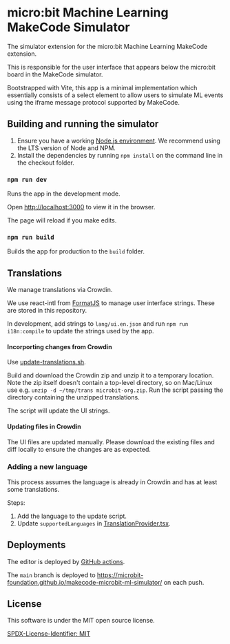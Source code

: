 # micro:bit Machine Learning MakeCode Simulator

The simulator extension for the micro:bit Machine Learning MakeCode extension.

This is responsible for the user interface that appears below the micro:bit board in the MakeCode simulator.

Bootstrapped with Vite, this app is a minimal implementation which essentially consists of a select element to allow users to simulate ML events using the iframe message protocol supported by MakeCode.

## Building and running the simulator

1. Ensure you have a working [Node.js environment](https://nodejs.org/en/download/). We recommend using the LTS version of Node and NPM.
2. Install the dependencies by running `npm install` on the command line in the checkout folder.

### `npm run dev`

Runs the app in the development mode.

Open [http://localhost:3000](http://localhost:3000) to view it in the browser.

The page will reload if you make edits.

### `npm run build`

Builds the app for production to the `build` folder.

## Translations

We manage translations via Crowdin.

We use react-intl from [FormatJS](https://formatjs.io/) to manage user interface strings. These are stored in this repository.

In development, add strings to `lang/ui.en.json` and run `npm run i18n:compile` to update the strings used by the app.

#### Incorporting changes from Crowdin

Use [update-translations.sh](../bin/update-translations.sh).

Build and download the Crowdin zip and unzip it to a temporary location. Note the zip itself doesn't contain a top-level directory, so on Mac/Linux use e.g. `unzip -d ~/tmp/trans microbit-org.zip`. Run the script passing the directory containing the unzipped translations.

The script will update the UI strings.

#### Updating files in Crowdin

The UI files are updated manually. Please download the existing files and diff locally to ensure the changes are as expected.

### Adding a new language

This process assumes the language is already in Crowdin and has at least some translations.

Steps:

1. Add the language to the update script.
2. Update `supportedLanguages` in [TranslationProvider.tsx](../src/messages/TranslationProvider.tsx).

## Deployments

The editor is deployed by [GitHub actions](./.github/workflows/build.yml).

The `main` branch is deployed to https://microbit-foundation.github.io/makecode-microbit-ml-simulator/ on each push.

## License

This software is under the MIT open source license.

[SPDX-License-Identifier: MIT](LICENSE)
